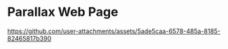 # Parallax Web Page

https://github.com/user-attachments/assets/5ade5caa-6578-485a-8185-82465817b390
